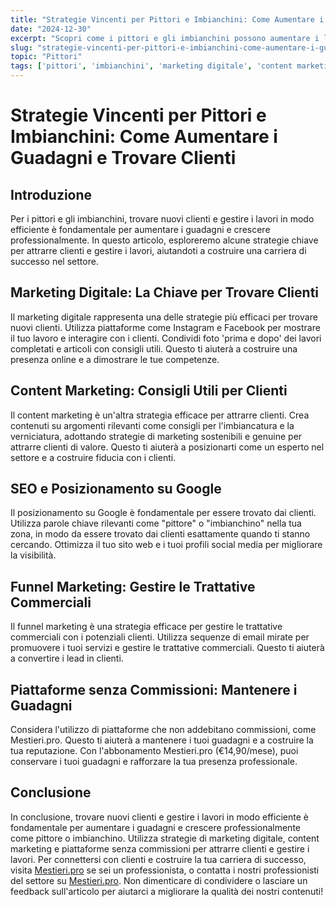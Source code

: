 ```yaml
---
title: "Strategie Vincenti per Pittori e Imbianchini: Come Aumentare i Guadagni e Trovare Clienti"
date: "2024-12-30"
excerpt: "Scopri come i pittori e gli imbianchini possono aumentare i loro guadagni e trovare nuovi clienti grazie a strategie di marketing digitale, content marketing e piattaforme senza commissioni."
slug: "strategie-vincenti-per-pittori-e-imbianchini-come-aumentare-i-guadagni-e-trovare-clienti"
topic: "Pittori"
tags: ['pittori', 'imbianchini', 'marketing digitale', 'content marketing', 'piattaforme senza commissioni']
---
```

# Strategie Vincenti per Pittori e Imbianchini: Come Aumentare i Guadagni e Trovare Clienti

## Introduzione

Per i pittori e gli imbianchini, trovare nuovi clienti e gestire i lavori in modo efficiente è fondamentale per aumentare i guadagni e crescere professionalmente. In questo articolo, esploreremo alcune strategie chiave per attrarre clienti e gestire i lavori, aiutandoti a costruire una carriera di successo nel settore.

## Marketing Digitale: La Chiave per Trovare Clienti

Il marketing digitale rappresenta una delle strategie più efficaci per trovare nuovi clienti. Utilizza piattaforme come Instagram e Facebook per mostrare il tuo lavoro e interagire con i clienti. Condividi foto 'prima e dopo' dei lavori completati e articoli con consigli utili. Questo ti aiuterà a costruire una presenza online e a dimostrare le tue competenze.

## Content Marketing: Consigli Utili per Clienti

Il content marketing è un'altra strategia efficace per attrarre clienti. Crea contenuti su argomenti rilevanti come consigli per l'imbiancatura e la verniciatura, adottando strategie di marketing sostenibili e genuine per attrarre clienti di valore. Questo ti aiuterà a posizionarti come un esperto nel settore e a costruire fiducia con i clienti.

## SEO e Posizionamento su Google

Il posizionamento su Google è fondamentale per essere trovato dai clienti. Utilizza parole chiave rilevanti come "pittore" o "imbianchino" nella tua zona, in modo da essere trovato dai clienti esattamente quando ti stanno cercando. Ottimizza il tuo sito web e i tuoi profili social media per migliorare la visibilità.

## Funnel Marketing: Gestire le Trattative Commerciali

Il funnel marketing è una strategia efficace per gestire le trattative commerciali con i potenziali clienti. Utilizza sequenze di email mirate per promuovere i tuoi servizi e gestire le trattative commerciali. Questo ti aiuterà a convertire i lead in clienti.

## Piattaforme senza Commissioni: Mantenere i Guadagni

Considera l'utilizzo di piattaforme che non addebitano commissioni, come Mestieri.pro. Questo ti aiuterà a mantenere i tuoi guadagni e a costruire la tua reputazione. Con l'abbonamento Mestieri.pro (€14,90/mese), puoi conservare i tuoi guadagni e rafforzare la tua presenza professionale.

## Conclusione

In conclusione, trovare nuovi clienti e gestire i lavori in modo efficiente è fondamentale per aumentare i guadagni e crescere professionalmente come pittore o imbianchino. Utilizza strategie di marketing digitale, content marketing e piattaforme senza commissioni per attrarre clienti e gestire i lavori. Per connettersi con clienti e costruire la tua carriera di successo, visita [Mestieri.pro](https://mestieri.pro/info) se sei un professionista, o contatta i nostri professionisti del settore su [Mestieri.pro](https://mestieri.pro). 
Non dimenticare di condividere o lasciare un feedback sull'articolo per aiutarci a migliorare la qualità dei nostri contenuti!